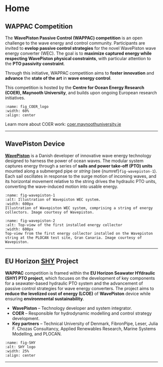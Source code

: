 
# Home

## WAPPAC Competition

The **WavePiston Passive Control (WAPPAC) competition** is an open challenge to the wave energy and control community. Participants are invited to **evelop passive control strategies** for the novel WavePiston wave energy converter (WEC).
The goal is to **maximize captured energy while respecting WavePiston physical constraints**, with particular attention to the **PTO passivity constraint**.

Through this initiative, WAPPAC competition aims to **foster innovation** and **advance** the **state of the art** in **wave energy control**.



This competition is hosted by the **Centre for Ocean Energy Research (COER), Maynooth University**, and builds upon ongoing European research initiatives.

```{figure} _static/figures/logos/COER_logo.png
:name: fig_COER_logo
:width: 60%
:align: center
```

Learn more about COER work: [coer.maynoothuniversity.ie](https://coer.maynoothuniversity.ie/)

---

## WavePiston Device

[**WavePiston**](https://wavepiston.dk/) is a Danish developer of innovative wave energy technology designed to harness the power of ocean waves.
The modular system captures energy through a series of **sails and power take-off (PTO) units** mounted along a submerged pipe or *string* (see {numref}`fig-wavepiston-1`). Each sail oscillates in response to the surge motion of incoming waves, and its horizontal movement relative to the string drives the hydraulic PTO units, converting the wave-induced motion into usable energy.

```{figure} _static/figures/WavePiston_device/Wavepiston_system_illustration_3.jpg
:name: fig-wavepiston-1
:alt: Illustration of Wavepiston WEC system.
:width: 600px
Illustration of Wavepiston WEC system, comprising a string of energy collectors. Image courtesy of Wavepiston.
```

```{figure} _static/figures/WavePiston_device/Topview_from_the_first_energy_collector_installed_on_the_Wavepiston_string.jpg
:name: fig-wavepiston-2
:alt: Top-view of the first installed energy collector
:width: 600px
Top-view from the first energy collector installed on the Wavepiston string at the PLOCAN test site, Gran Canaria. Image courtesy of Wavepiston.
```
---

## EU Horizon [SHY](https://shyproject.eu/) Project

**WAPPAC** competition is framed within the **EU Horizon Seawater HYdraulic (SHY) PTO project**, which focuses on the development of key components for a seawater-based hydraulic PTO system and the advancement of passive control strategies for wave energy converters.
The project aims to **reduce the levelized cost of energy (LCOE)** of **WavePiston** device while ensuring **environmental sustainability**.

* **WavePiston** – Technology developer and system integrator.
* **COER** – Responsible for hydrodynamic modelling and control strategy development.
* **Key partners** – Technical University of Denmark, FibronPipe, Leser, Julia F. Chozas Consultancy, Applied Renewables Research, Marine Systems Modelling, and PLOCAN.


```{figure} _static/figures/logos/Shy_2.jpg
:name: fig-SHY
:alt: SHY logo
:width: 25%
:align: center
```

---

[//]: # (## Quick Links)

[//]: # ()
[//]: # (* [Competition Overview]&#40;competition_overview.md&#41;)

[//]: # (* [WavePiston Model & Control Problem]&#40;model_control/index.md&#41;)

[//]: # (* [Using the Simulation Platform]&#40;simulation_platform/index.md&#41;)

[//]: # (* [Submission Guidelines]&#40;submission.md&#41;)

[//]: # (* [Resources]&#40;resources.md&#41;)

[//]: # (---)


